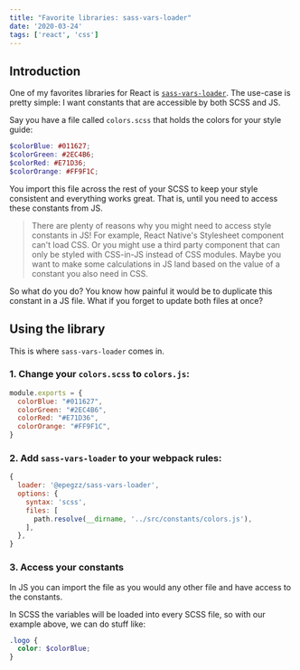 ```yaml
---
title: "Favorite libraries: sass-vars-loader"
date: '2020-03-24'
tags: ['react', 'css']
---
```


## Introduction

One of my favorites libraries for React is [`sass-vars-loader`](https://github.com/epegzz/sass-vars-loader).
The use-case is pretty simple: I want constants that are accessible by both SCSS and JS.

Say you have a file called `colors.scss` that holds the colors for your style guide:

```scss
$colorBlue: #011627;
$colorGreen: #2EC4B6;
$colorRed: #E71D36;
$colorOrange: #FF9F1C;
```

You import this file across the rest of your SCSS to keep your style consistent and everything works great.
That is, until you need to access these constants from JS.

> There are plenty of reasons why you might need to access style constants in JS! 
> For example, React Native's Stylesheet component can't load CSS. Or you might use a third party component that can 
> only be styled with CSS-in-JS instead of CSS modules. Maybe you want to make some calculations in JS land based on
> the value of a constant you also need in CSS.

So what do you do? You know how painful it would be to duplicate this constant in a JS file.
What if you forget to update both files at once?

## Using the library

This is where `sass-vars-loader` comes in. 

### 1. Change your `colors.scss` to `colors.js`:

```js
module.exports = {
  colorBlue: "#011627",
  colorGreen: "#2EC4B6",
  colorRed: "#E71D36",
  colorOrange: "#FF9F1C",
}
```

### 2. Add `sass-vars-loader` to your webpack rules:

```js
{
  loader: '@epegzz/sass-vars-loader',
  options: {
    syntax: 'scss',
    files: [
      path.resolve(__dirname, '../src/constants/colors.js'),
    ],
  },
}
```

### 3. Access your constants

In JS you can import the file as you would any other file and have access to the constants.

In SCSS the variables will be loaded into every SCSS file, so with our example above, we can do stuff like:

```scss
.logo {
  color: $colorBlue;
}
```
